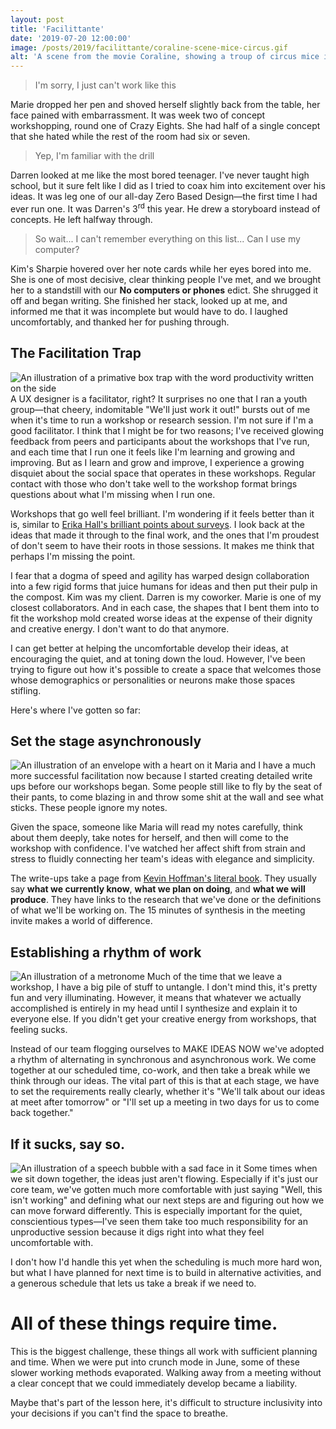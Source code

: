 ```yaml
---
layout: post
title: 'Facilittante'
date: '2019-07-20 12:00:00'
image: /posts/2019/facilittante/coraline-scene-mice-circus.gif
alt: 'A scene from the movie Coraline, showing a troup of circus mice in a synchronized dance'
---
```


> I'm sorry, I just can't work like this

Marie dropped her pen and shoved herself slightly back from the table, her face pained with  embarrassment. It was week two of concept workshopping, round one of Crazy Eights. She had half of a single concept that she hated while the rest of the room had six or seven.

> Yep, I'm familiar with the drill

Darren looked at me like the most bored teenager. I've never taught high school, but it sure felt like I did as I tried to coax him into excitement over his ideas. It was leg one of our all-day Zero Based Design&mdash;the first time I had ever run one. It was Darren's 3<sup>rd</sup> this year. He drew a storyboard instead of concepts. He left halfway through.

> So wait... I can't remember everything on this list... Can I use my computer?

Kim's Sharpie hovered over her note cards while her eyes bored into me. She is one of most decisive, clear thinking people I've met, and we brought her to a standstill with our **No computers or phones** edict. She shrugged it off and began writing. She finished her stack, looked up at me, and informed me that it was incomplete but would have to do. I laughed uncomfortably, and thanked her for pushing through.

## The Facilitation Trap
<img alt="An illustration of a primative box trap with the word productivity written on the side" src="/images/posts/2019/facilittante/trap.jpg" class="img--pull" />
A UX designer is a facilitator, right? It surprises no one that I ran a youth group&mdash;that cheery, indomitable "We'll just work it out!" bursts out of me when it's time to run a workshop or research session. I'm not sure if I'm a good facilitator. I think that I might be for two reasons; I've received glowing feedback from peers and participants about the workshops that I've run, and each time that I run one it feels like I'm learning and growing and improving. But as I learn and grow and improve, I experience a growing disquiet about the social space that operates in these workshops. Regular contact with those who don't take well to the workshop format brings questions about what I'm missing when I run one.

Workshops that go well feel brilliant. I'm wondering if it feels better than it is, similar to [Erika Hall's brilliant points about surveys](https://medium.com/mule-design/on-surveys-5a73dda5e9a0). I look back at the ideas that made it through to the final work, and the ones that I'm proudest of don't seem to have their roots in those sessions. It makes me think that perhaps I'm missing the point.

I fear that a dogma of speed and agility has warped design collaboration into a few rigid forms that juice humans for ideas and then put their pulp in the compost. Kim was my client. Darren is my coworker. Marie is one of my closest collaborators. And in each case, the shapes that I bent them into to fit the workshop mold created worse ideas at the expense of their dignity and creative energy. I don't want to do that anymore.

I can get better at helping the uncomfortable develop their ideas, at encouraging the quiet, and at toning down the loud. However, I've been trying to figure out how it's possible to create a space that welcomes those whose demographics or personalities or neurons make those spaces stifling.

Here's where I've gotten so far:


## Set the stage asynchronously
<img alt="An illustration of an envelope with a heart on it" src="/images/posts/2019/facilittante/envelope.jpg" class="img--pull" />
Maria and I have a much more successful facilitation now because I started creating detailed write ups before our workshops began. Some people still like to fly by the seat of their pants, to come blazing in and throw some shit at the wall and see what sticks. These people ignore my notes.

Given the space, someone like Maria will read my notes carefully, think about them deeply, take notes for herself, and then will come to the workshop with confidence. I've watched her affect shift from strain and stress to fluidly connecting her team's ideas with elegance and simplicity.

The write-ups take a page from [Kevin Hoffman's literal book](https://rosenfeldmedia.com/books/meeting-design/). They usually say **what we currently know**, **what we plan on doing**, and **what we will produce**. They have links to the research that we've done or the definitions of what we'll be working on. The 15 minutes of synthesis in the meeting invite makes a world of difference.


## Establishing a rhythm of work
<img alt="An illustration of a metronome" src="/images/posts/2019/facilittante/metronome.jpg" class="img--pull" />
Much of the time that we leave a workshop, I have a big pile of stuff to untangle. I don't mind this, it's pretty fun and very illuminating. However, it means that whatever we actually accomplished is entirely in my head until I synthesize and explain it to everyone else. If you didn't get your creative energy from workshops, that feeling sucks.

Instead of our team flogging ourselves to MAKE IDEAS NOW we've adopted a rhythm of alternating in synchronous and asynchronous work. We come together at our scheduled time, co-work, and then take a break while we think through our ideas. The vital part of this is that at each stage, we have to set the requirements really clearly, whether it's "We'll talk about our ideas at meet after tomorrow" or "I'll set up a meeting in two days for us to come back together."


## If it sucks, say so.
<img alt="An illustration of a speech bubble with a sad face in it" src="/images/posts/2019/facilittante/speech-bubble.jpg" class="img--pull" />
Some times when we sit down together, the ideas just aren't flowing. Especially if it's just our core team, we've gotten much more comfortable with just saying "Well, this isn't working" and defining what our next steps are and figuring out how we can move forward differently. This is especially important for the quiet, conscientious types&mdash;I've seen them take too much responsibility for an unproductive session because it digs right into what they feel uncomfortable with.

I don't how I'd handle this yet when the scheduling is much more hard won, but what I have planned for next time is to build in alternative activities, and a generous schedule that lets us take a break if we need to.

# All of these things require time.
This is the biggest challenge, these things all work with sufficient planning and time. When we were put into crunch mode in June, some of these slower working methods evaporated. Walking away from a meeting without a clear concept that we could immediately develop became a liability.

Maybe that's part of the lesson here, it's difficult to structure inclusivity into your decisions if you can't find the space to breathe.